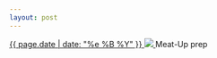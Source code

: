 ```yaml
---
layout: post
---
```


<p>
  <a href="/21">
    <time>{{ page.date | date: "%e %B %Y" }}</time>
    <img src="{{ site.assets_url }}/21.jpg">
  </a>
  Meat-Up prep
</p>
